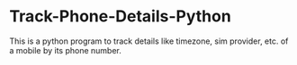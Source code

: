 # Track-Phone-Details-Python
This is a python program to track details like timezone, sim provider, etc. of a mobile by its phone number.
